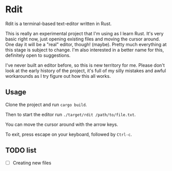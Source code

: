 # Rdit

Rdit is a terminal-based text-editor written in Rust.

This is really an experimental project that I'm using as I learn Rust.
It's very basic right now, just opening existing files and moving the cursor 
around. One day it will be a "real" editor, though! (maybe). Pretty much everything
at this stage is subject to change.
I'm also interested in a better name for this, definitely open to suggestions. 

I've never built an editor before, so this is new territory for me. Please
don't look at the early history of the project, it's full of my silly
mistakes and awful workarounds as I try figure out how this all works.

## Usage

Clone the project and run `cargo build`.

Then to start the editor run `./target/rdit /path/to/file.txt`.

You can move the cursor around with the arrow keys.

To exit, press escape on your keyboard, followed by `Ctrl-c`.

## TODO list

- [ ] Creating new files
